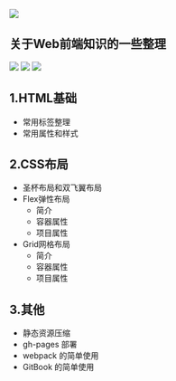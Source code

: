 ![](https://img.shields.io/badge/doc-文档-cccfff.svg?style=popout-square&colorA=006699)

## 关于Web前端知识的一些整理


![](https://img.shields.io/badge/language-javascript-green.svg)  ![](https://img.shields.io/npm/v/drone.svg)  ![](https://img.shields.io/badge/license-Apache--2.0-green)


## 1.HTML基础

- 常用标签整理
- 常用属性和样式

## 2.CSS布局

+ 圣杯布局和双飞翼布局
+ Flex弹性布局
  - 简介
  - 容器属性
  - 项目属性
+ Grid网格布局
  - 简介
  - 容器属性
  - 项目属性

## 3.其他

- 静态资源压缩
- gh-pages 部署
- webpack 的简单使用
- GitBook 的简单使用
